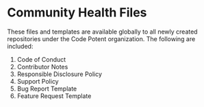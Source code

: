 # Community Health Files

These files and templates are available globally to all newly created repositories under the Code Potent organization. The following are included:

1. Code of Conduct
1. Contributor Notes
1. Responsible Disclosure Policy
1. Support Policy
1. Bug Report Template
1. Feature Request Template

